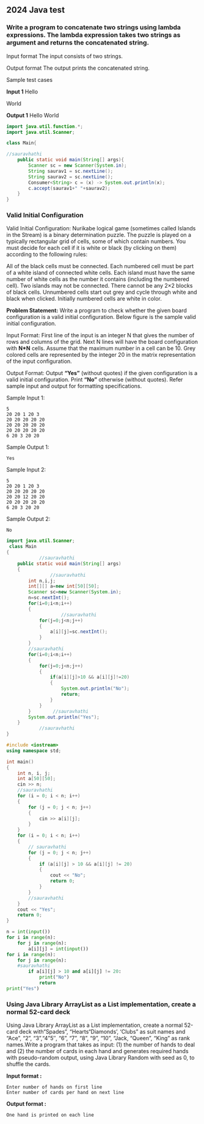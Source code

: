 ## 2024 Java test

### Write a program to concatenate two strings using lambda expressions. The lambda expression takes two strings as argument and returns the concatenated string.

Input format
The input consists of two strings.

Output format
The output prints the concatenated string.

Sample test cases

**Input 1**
Hello

World

**Output 1**
Hello World
```java
import java.util.function.*;
import java.util.Scanner;

class Main{

//sauravhathi
    public static void main(String[] args){
        Scanner sc = new Scanner(System.in);
        String saurav1 = sc.nextLine();
        String saurav2 = sc.nextLine();
        Consumer<String> c = (x) -> System.out.println(x);
        c.accept(saurav1+" "+saurav2);
    }
}
```

### Valid Initial Configuration
Valid Initial Configuration: Nurikabe logical game (sometimes called Islands in the Stream) is a binary determination puzzle. The puzzle is played on a typically rectangular grid of cells, some of which contain numbers. You must decide for each cell if it is white or black (by clicking on them) according to the following rules:


All of the black cells must be connected.
Each numbered cell must be part of a white island of connected white cells.
Each island must have the same number of white cells as the number it contains (including the numbered cell).
Two islands may not be connected.
There cannot be any 2×2 blocks of black cells.
Unnumbered cells start out grey and cycle through white and black when clicked. Initially numbered cells are white in color.


**Problem Statement:**
Write a program to check whether the given board configuration is a valid initial configuration. Below figure is the sample valid initial configuration.


Input Format:
First line of the input is an integer N that gives the number of rows and columns of the grid.
Next N lines will have the board configuration with **N*N** cells. Assume that the maximum number in a cell can be 10. Grey colored cells are represented by the integer 20 in the matrix representation of the input configuration.

Output Format:
Output **“Yes”** (without quotes) if the given configuration is a valid initial configuration. Print **“No”** otherwise (without quotes).
Refer sample input and output for formatting specifications.

Sample Input 1:


    5
    20 20 1 20 3
    20 20 20 20 20
    20 20 20 20 20
    20 20 20 20 20
    6 20 3 20 20

Sample Output 1:


    Yes

Sample Input 2:


    5
    20 20 1 20 3
    20 20 20 20 20
    20 20 12 20 20
    20 20 20 20 20
    6 20 3 20 20

Sample Output 2:


    No

```java
import java.util.Scanner;
 class Main
{
            //sauravhathi
    public static void main(String[] args)
    {
                //sauravhathi
        int n,i,j;
        int[][] a=new int[50][50];
        Scanner sc=new Scanner(System.in);
        n=sc.nextInt();
        for(i=0;i<n;i++)
        {
                    //sauravhathi
            for(j=0;j<n;j++)
            {
                a[i][j]=sc.nextInt();
            }
        }
        //sauravhathi
        for(i=0;i<n;i++)
        {
            for(j=0;j<n;j++)
            {
                if(a[i][j]>10 && a[i][j]!=20)
                {
                    System.out.println("No");
                    return;
                }
            }
        }        //sauravhathi
        System.out.println("Yes");
    }
            //sauravhathi
}
```
```cpp
#include <iostream>
using namespace std;

int main()
{
    int n, i, j;
    int a[50][50];
    cin >> n;
    //sauravhathi
    for (i = 0; i < n; i++)
    {
        for (j = 0; j < n; j++)
        {
            cin >> a[i][j];
        }
    }
    for (i = 0; i < n; i++)
    {
        // sauravhathi
        for (j = 0; j < n; j++)
        {
            if (a[i][j] > 10 && a[i][j] != 20)
            {
                cout << "No";
                return 0;
            }
        }
        //sauravhathi
    }
    cout << "Yes";
    return 0;
}
```
```python
n = int(input())
for i in range(n):
    for j in range(n):
        a[i][j] = int(input())
for i in range(n):
    for j in range(n):
    #sauravhathi
        if a[i][j] > 10 and a[i][j] != 20:
            print("No")
            return
print("Yes")
```
###  Using Java Library ArrayList as a List implementation, create a normal 52-card deck
Using Java Library ArrayList as a List implementation, create a normal 52-card deck with“Spades”, “Hearts“Diamonds’, ‘Clubs” as suit names and “Ace”, “2”, “3”,“4”5″, “6”, “7”, “8”, “9”, “10”, “Jack, “Queen”, “King” as rank names.Write a program that takes as input: (1) the number of hands to deal and (2) the number of cards in each hand and generates required hands with pseudo-random output, using Java Library Random with seed as 0, to shuffle the cards.


**Input format :**



    Enter number of hands on first line
    Enter number of cards per hand on next line
**Output format :**


    One hand is printed on each line


